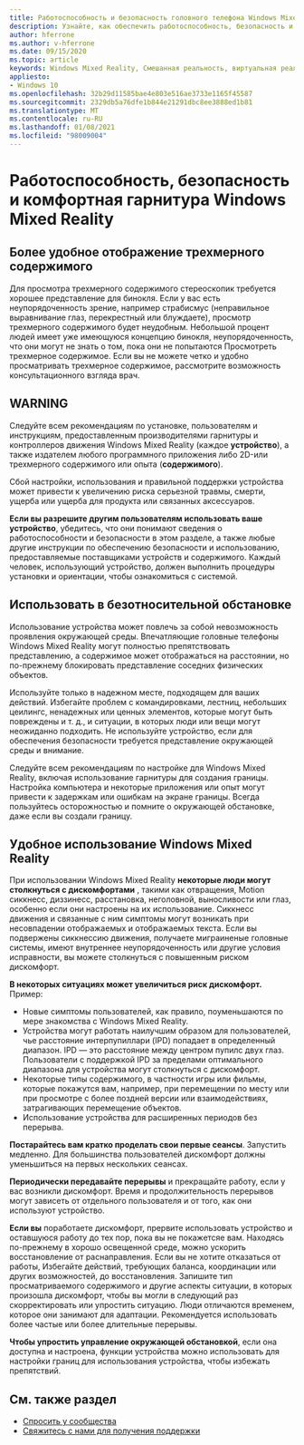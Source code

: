 ```yaml
---
title: Работоспособность и безопасность головного телефона Windows Mixed Reality
description: Узнайте, как обеспечить работоспособность, безопасность и удобство работы пользователей при использовании приложений Windows Mixed Reality.
author: hferrone
ms.author: v-hferrone
ms.date: 09/15/2020
ms.topic: article
keywords: Windows Mixed Reality, Смешанная реальность, виртуальная реальность, VR, MR, обратная связь, центр обратной связи, ошибки
appliesto:
- Windows 10
ms.openlocfilehash: 32b29d11585bae4e803e516ae3733e1165f45587
ms.sourcegitcommit: 2329db5a76dfe1b844e21291dbc8ee3888ed1b81
ms.translationtype: MT
ms.contentlocale: ru-RU
ms.lasthandoff: 01/08/2021
ms.locfileid: "98009004"
---
```

# <a name="windows-mixed-reality-immersive-headset-health-safety-and-comfort"></a>Работоспособность, безопасность и комфортная гарнитура Windows Mixed Reality

## <a name="to-view-3d-content-more-comfortably"></a>Более удобное отображение трехмерного содержимого

Для просмотра трехмерного содержимого стереоскопик требуется хорошее представление для бинокля. Если у вас есть неупорядоченность зрение, например страбисмус (неправильное выравнивание глаз, перекрестный или блуждаете), просмотр трехмерного содержимого будет неудобным. Небольшой процент людей имеет уже имеющуюся концепцию бинокля, неупорядоченность, что они могут не знать о том, пока они не попытаются Просмотреть трехмерное содержимое. Если вы не можете четко и удобно просматривать трехмерное содержимое, рассмотрите возможность консультационного взгляда врач.

## <a name="warning"></a>WARNING

Следуйте всем рекомендациям по установке, пользователям и инструкциям, предоставленным производителями гарнитуры и контроллеров движения Windows Mixed Reality (каждое **устройство**), а также издателем любого программного приложения либо 2D-или трехмерного содержимого или опыта (**содержимого**).

Сбой настройки, использования и правильной поддержки устройства может привести к увеличению риска серьезной травмы, смерти, ущерба или ущерба для продукта или связанных аксессуаров.

**Если вы разрешите другим пользователям использовать ваше устройство**, убедитесь, что они понимают сведения о работоспособности и безопасности в этом разделе, а также любые другие инструкции по обеспечению безопасности и использованию, предоставляемые поставщиками устройств и содержимого. Каждый человек, использующий устройство, должен выполнить процедуры установки и ориентации, чтобы ознакомиться с системой.

## <a name="use-in-safe-surroundings"></a>Использовать в безотносительной обстановке

Использование устройства может повлечь за собой невозможность проявления окружающей среды. Впечатляющие головные телефоны Windows Mixed Reality могут полностью препятствовать представлению, а содержимое может отображаться на расстоянии, но по-прежнему блокировать представление соседних физических объектов.

Используйте только в надежном месте, подходящем для ваших действий. Избегайте проблем с командировками, лестниц, небольших цеилингс, ненадежных или ценных элементов, которые могут быть повреждены и т. д., и ситуации, в которых люди или вещи могут неожиданно подходить. Не используйте устройство, если для обеспечения безопасности требуется представление окружающей среды и внимание.

Следуйте всем рекомендациям по настройке для Windows Mixed Reality, включая использование гарнитуры для создания границы. Настройка компьютера и некоторые приложения или опыт могут привести к задержкам или ошибкам на экране границы. Всегда пользуйтесь осторожностью и помните о окружающей обстановке, даже если вы создали границу.

## <a name="using-windows-mixed-reality-comfortably"></a>Удобное использование Windows Mixed Reality

При использовании Windows Mixed Reality **некоторые люди могут столкнуться с дискомфортами** , такими как отвращения, Motion сиккнесс, диззинесс, расстановка, неголовной, выносливости или глаз, особенно если они настроены на их использование. Сиккнесс движения и связанные с ним симптомы могут возникать при несовпадении отображаемых и отображаемых текста. Если вы подвержены сиккнессию движения, получаете миграиненые головные системы, имеют внутреннее неупорядоченность или другие условия исправности, вы можете столкнуться с повышенным риском дискомфорт.

**В некоторых ситуациях может увеличиться риск дискомфорт.** Пример:

* Новые симптомы пользователей, как правило, поуменьшаются по мере знакомства с Windows Mixed Reality.
* Устройства могут работать наилучшим образом для пользователей, чье расстояние интерпупиллари (IPD) попадает в определенный диапазон. IPD — это расстояние между центром пупилс двух глаз. Пользователи с поддержкой IPD за пределами оптимального диапазона для устройства могут столкнуться с дискомфорт.
* Некоторые типы содержимого, в частности игры или фильмы, которые покажутся вам, например, при перемещении по месту или при просмотре с более поздней версии или взаимодействиях, затрагивающих перемещение объектов.
* Использование устройства для расширенных периодов без перерыва.

**Постарайтесь вам кратко проделать свои первые сеансы**. Запустить медленно. Для большинства пользователей дискомфорт должны уменьшиться на первых нескольких сеансах.

**Периодически передавайте перерывы** и прекращайте работу, если у вас возникли дискомфорт. Время и продолжительность перерывов могут зависеть от отдельного пользователя и от того, как они используют устройство.

**Если вы** поработаете дискомфорт, прервите использовать устройство и оставшуюся работу до тех пор, пока вы не покажетсяе вам. Находясь по-прежнему в хорошо освещенной среде, можно ускорить восстановление от раснаправления. Если вы не хотите отказаться от работы, Избегайте действий, требующих баланса, координации или других возможностей, до восстановления. Запишите тип просматриваемого содержимого и другие аспекты ситуации, в которых произошла дискомфорт, чтобы вы могли в следующий раз скорректировать или упростить ситуацию. Люди отличаются временем, которое они занимают для адаптации. Рекомендуется использовать более частые или более длительные перерывы.

**Чтобы упростить управление окружающей обстановкой**, если она доступна и настроена, функции устройства можно использовать для настройки границ для использования устройства, чтобы избежать препятствий.


## <a name="see-also"></a>См. также раздел
* [Спросить у сообщества](https://answers.microsoft.com)
* [Свяжитесь с нами для получения поддержки](https://support.microsoft.com/contactus/)